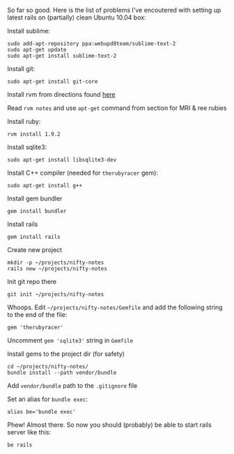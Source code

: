 So far so good. Here is the list of problems I've encoutered with setting up latest rails on (partially) clean Ubuntu 10.04 box:

Install sublime:

    sudo add-apt-repository ppa:webupd8team/sublime-text-2
    sudo apt-get update
    sudo apt-get install sublime-text-2

Install git:

    sudo apt-get install git-core

Install rvm from directions found [here](http://beginrescueend.com/)

Read `rvm notes` and use `apt-get` command from section for MRI & ree rubies

Install ruby:

    rvm install 1.9.2

Install sqlite3:

    sudo apt-get install libsqlite3-dev

Install C++ compiler (needed for `therubyracer` gem):

    sudo apt-get install g++

Install gem bundler

    gem install bundler

Install rails

    gem install rails

Create new project

    mkdir -p ~/projects/nifty-notes
    rails new ~/projects/nifty-notes

Init git repo there

    git init ~/projects/nifty-notes

Whoops. Edit `~/projects/nifty-notes/Gemfile` and add the following string to the end of the file:

    gem 'therubyracer'

Uncomment `gem 'sqlite3'` string in `Gemfile`

Install gems to the project dir (for safety)

    cd ~/projects/nifty-notes/
    bundle install --path vendor/bundle

Add `vendor/bundle` path to the `.gitignore` file

Set an alias for `bundle exec`:

    alias be='bundle exec'

Phew! Almost there. So now you should (probably) be able to start rails server like this:

    be rails
